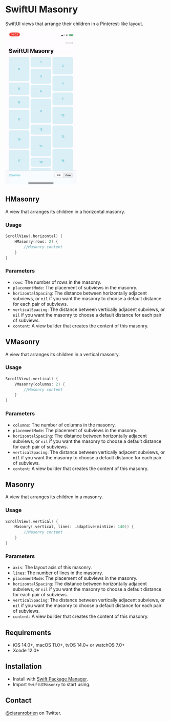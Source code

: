 # SwiftUI Masonry

SwiftUI views that arrange their children in a Pinterest-like layout.

![Demo](./Resources/Demo.gif "Demo")

## HMasonry
A view that arranges its children in a horizontal masonry.

### Usage
```swift
ScrollView(.horizontal) {
    HMasonry(rows: 2) {
        //Masonry content
    }
}
```

### Parameters
* `rows`: The number of rows in the masonry.
* `placementMode`: The placement of subviews in the masonry.
* `horizontalSpacing`: The distance between horizontally adjacent subviews, or `nil` if you want the masonry to choose a default distance for each pair of subviews.
* `verticalSpacing`: The distance between vertically adjacent subviews, or `nil` if you want the masonry to choose a default distance for each pair of subviews.
* `content`: A view builder that creates the content of this masonry.

## VMasonry
A view that arranges its children in a vertical masonry.

### Usage
```swift
ScrollView(.vertical) {
    VMasonry(columns: 2) {
        //Masonry content
    }
}
```

### Parameters
* `columns`: The number of columns in the masonry.
* `placementMode`: The placement of subviews in the masonry.
* `horizontalSpacing`: The distance between horizontally adjacent subviews, or `nil` if you want the masonry to choose a default distance for each pair of subviews.
* `verticalSpacing`: The distance between vertically adjacent subviews, or `nil` if you want the masonry to choose a default distance for each pair of subviews.
* `content`: A view builder that creates the content of this masonry.

## Masonry
A view that arranges its children in a masonry.

### Usage
```swift
ScrollView(.vertical) {
    Masonry(.vertical, lines: .adaptive(minSize: 140)) {
        //Masonry content
    }
}
```

### Parameters
* `axis`: The layout axis of this masonry.
* `lines`: The number of lines in the masonry.
* `placementMode`: The placement of subviews in the masonry.
* `horizontalSpacing`: The distance between horizontally adjacent subviews, or `nil` if you want the masonry to choose a default distance for each pair of subviews.
* `verticalSpacing`: The distance between vertically adjacent subviews, or `nil` if you want the masonry to choose a default distance for each pair of subviews.
* `content`: A view builder that creates the content of this masonry.

## Requirements

* iOS 14.0+, macOS 11.0+, tvOS 14.0+ or watchOS 7.0+
* Xcode 12.0+

## Installation

* Install with [Swift Package Manager](https://developer.apple.com/documentation/xcode/adding_package_dependencies_to_your_app).
* Import `SwiftUIMasonry` to start using.

## Contact

[@ciaranrobrien](https://twitter.com/ciaranrobrien) on Twitter.

